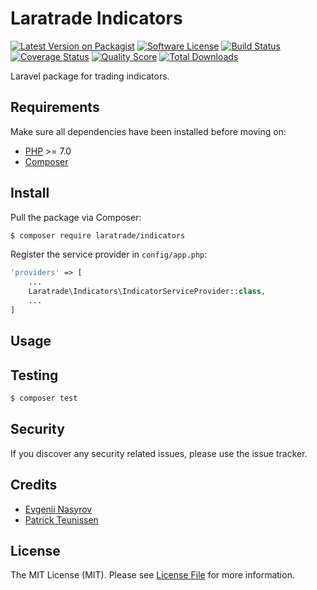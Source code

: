 # Laratrade Indicators

[![Latest Version on Packagist][ico-version]][link-packagist]
[![Software License][ico-license]](LICENSE.md)
[![Build Status][ico-travis]][link-travis]
[![Coverage Status][ico-scrutinizer]][link-scrutinizer]
[![Quality Score][ico-code-quality]][link-code-quality]
[![Total Downloads][ico-downloads]][link-downloads]

Laravel package for trading indicators.

## Requirements

Make sure all dependencies have been installed before moving on:

* [PHP](http://php.net/manual/en/install.php) >= 7.0
* [Composer](https://getcomposer.org/download/)

## Install

Pull the package via Composer:

``` bash
$ composer require laratrade/indicators
```

Register the service provider in `config/app.php`:

``` php
'providers' => [
    ...
    Laratrade\Indicators\IndicatorServiceProvider::class,
    ...
]
```

## Usage

## Testing

``` bash
$ composer test
```

## Security

If you discover any security related issues, please use the issue tracker.

## Credits

- [Evgenii Nasyrov](https://github.com/nasyrov)
- [Patrick Teunissen](https://github.com/amavis442)

## License

The MIT License (MIT). Please see [License File](LICENSE.md) for more information.

[ico-version]: https://img.shields.io/packagist/v/laratrade/indicators.svg?style=flat-square
[ico-license]: https://img.shields.io/badge/license-MIT-brightgreen.svg?style=flat-square
[ico-travis]: https://img.shields.io/travis/laratrade/indicators/master.svg?style=flat-square
[ico-scrutinizer]: https://img.shields.io/scrutinizer/coverage/g/laratrade/indicators.svg?style=flat-square
[ico-code-quality]: https://img.shields.io/scrutinizer/g/laratrade/indicators.svg?style=flat-square
[ico-downloads]: https://img.shields.io/packagist/dt/laratrade/indicators.svg?style=flat-square

[link-packagist]: https://packagist.org/packages/laratrade/indicators
[link-travis]: https://travis-ci.org/laratrade/indicators
[link-scrutinizer]: https://scrutinizer-ci.com/g/laratrade/indicators/code-structure
[link-code-quality]: https://scrutinizer-ci.com/g/laratrade/indicators
[link-downloads]: https://packagist.org/packages/laratrade/indicators
[link-contributors]: ../../contributors

